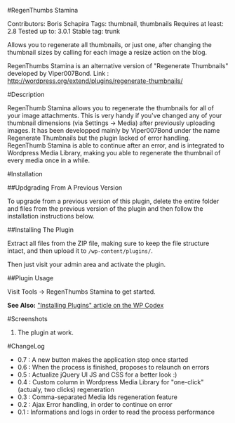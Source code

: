 #RegenThumbs Stamina

Contributors: Boris Schapira
Tags: thumbnail, thumbnails
Requires at least: 2.8
Tested up to: 3.0.1
Stable tag: trunk

Allows you to regenerate all thumbnails, or just one, after changing the thumbnail sizes by
calling for each image a resize action on the blog.

RegenThumbs Stamina is an alternative version of "Regenerate Thumbnails" developed by Viper007Bond.
Link : http://wordpress.org/extend/plugins/regenerate-thumbnails/

#Description

RegenThumb Stamina allows you to regenerate the thumbnails for all of your image attachments. This is 
very handy if you've changed any of your thumbnail dimensions (via Settings -> Media) after previously 
uploading images. It has been developped mainly by Viper007Bond under the name Regenerate Thumbnails 
but the plugin lacked of error handling. RegenThumb Stamina is able to continue after an error, and is 
integrated to Wordpress Media Library, making you able to regenerate the thumbnail of every media once 
in a while.

#Installation

##Updgrading From A Previous Version

To upgrade from a previous version of this plugin, delete the entire folder and files from the previous 
version of the plugin and then follow the installation instructions below.

##Installing The Plugin

Extract all files from the ZIP file, making sure to keep the file structure intact, and then upload it 
to `/wp-content/plugins/`.

Then just visit your admin area and activate the plugin.

##Plugin Usage

Visit Tools -> RegenThumbs Stamina to get started.

**See Also:** ["Installing Plugins" article on the WP Codex](http://codex.wordpress.org/Managing_Plugins#Installing_Plugins)

#Screenshots

1. The plugin at work.

#ChangeLog

* 0.7 : A new button makes the application stop once started
* 0.6 : When the process is finished, proposes to relaunch on errors
* 0.5 : Actualize jQuery UI JS and CSS for a better look :)
* 0.4 : Custom column in Wordpress Media Library for "one-click" (actualy, two clicks) regeneration
* 0.3 : Comma-separated Media Ids regeneration feature
* 0.2 : Ajax Error handling, in order to continue on error
* 0.1 : Informations and logs in order to read the process performance
